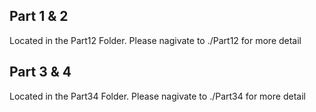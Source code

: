 ## Part 1 & 2

Located in the Part12 Folder. Please nagivate to ./Part12 for more detail

## Part 3 & 4

Located in the Part34 Folder. Please nagivate to ./Part34 for more detail
